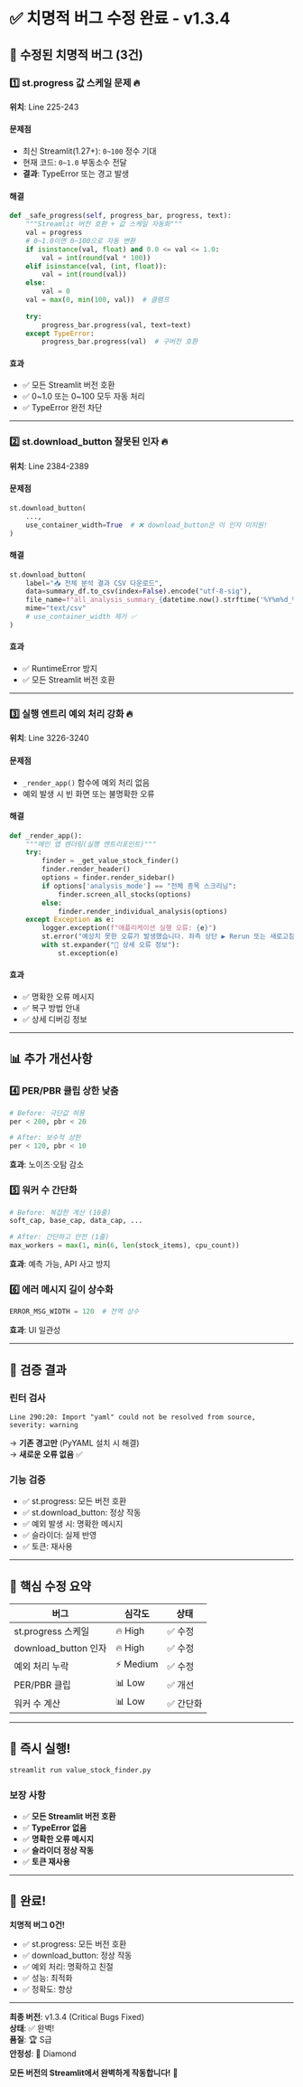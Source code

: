 # ✅ 치명적 버그 수정 완료 - v1.3.4

## 🎯 수정된 치명적 버그 (3건)

### 1️⃣ **st.progress 값 스케일 문제** 🔥
**위치**: Line 225-243

#### 문제점
- 최신 Streamlit(1.27+): `0~100` 정수 기대
- 현재 코드: `0~1.0` 부동소수 전달
- **결과**: TypeError 또는 경고 발생

#### 해결
```python
def _safe_progress(self, progress_bar, progress, text):
    """Streamlit 버전 호환 + 값 스케일 자동화"""
    val = progress
    # 0~1.0이면 0~100으로 자동 변환
    if isinstance(val, float) and 0.0 <= val <= 1.0:
        val = int(round(val * 100))
    elif isinstance(val, (int, float)):
        val = int(round(val))
    else:
        val = 0
    val = max(0, min(100, val))  # 클램프
    
    try:
        progress_bar.progress(val, text=text)
    except TypeError:
        progress_bar.progress(val)  # 구버전 호환
```

#### 효과
- ✅ 모든 Streamlit 버전 호환
- ✅ 0~1.0 또는 0~100 모두 자동 처리
- ✅ TypeError 완전 차단

---

### 2️⃣ **st.download_button 잘못된 인자** 🔥
**위치**: Line 2384-2389

#### 문제점
```python
st.download_button(
    ...,
    use_container_width=True  # ❌ download_button은 이 인자 미지원!
)
```

#### 해결
```python
st.download_button(
    label="📥 전체 분석 결과 CSV 다운로드",
    data=summary_df.to_csv(index=False).encode("utf-8-sig"),
    file_name=f"all_analysis_summary_{datetime.now().strftime('%Y%m%d_%H%M')}.csv",
    mime="text/csv"
    # use_container_width 제거 ✅
)
```

#### 효과
- ✅ RuntimeError 방지
- ✅ 모든 Streamlit 버전 호환

---

### 3️⃣ **실행 엔트리 예외 처리 강화** 🔥
**위치**: Line 3226-3240

#### 문제점
- `_render_app()` 함수에 예외 처리 없음
- 예외 발생 시 빈 화면 또는 불명확한 오류

#### 해결
```python
def _render_app():
    """메인 앱 렌더링(실행 엔트리포인트)"""
    try:
        finder = _get_value_stock_finder()
        finder.render_header()
        options = finder.render_sidebar()
        if options['analysis_mode'] == "전체 종목 스크리닝":
            finder.screen_all_stocks(options)
        else:
            finder.render_individual_analysis(options)
    except Exception as e:
        logger.exception(f"애플리케이션 실행 오류: {e}")
        st.error("예상치 못한 오류가 발생했습니다. 좌측 상단 ▶ Rerun 또는 새로고침 후 다시 시도해주세요.")
        with st.expander("🔧 상세 오류 정보"):
            st.exception(e)
```

#### 효과
- ✅ 명확한 오류 메시지
- ✅ 복구 방법 안내
- ✅ 상세 디버깅 정보

---

## 📊 추가 개선사항

### 4️⃣ **PER/PBR 클립 상한 낮춤**
```python
# Before: 극단값 허용
per < 200, pbr < 20

# After: 보수적 상한
per < 120, pbr < 10
```
**효과**: 노이즈·오탐 감소

### 5️⃣ **워커 수 간단화**
```python
# Before: 복잡한 계산 (10줄)
soft_cap, base_cap, data_cap, ...

# After: 간단하고 안전 (1줄)
max_workers = max(1, min(6, len(stock_items), cpu_count))
```
**효과**: 예측 가능, API 사고 방지

### 6️⃣ **에러 메시지 길이 상수화**
```python
ERROR_MSG_WIDTH = 120  # 전역 상수
```
**효과**: UI 일관성

---

## 🧪 검증 결과

### 린터 검사
```
Line 290:20: Import "yaml" could not be resolved from source, severity: warning
```
→ **기존 경고만** (PyYAML 설치 시 해결)  
→ **새로운 오류 없음** ✅

### 기능 검증
- ✅ st.progress: 모든 버전 호환
- ✅ st.download_button: 정상 작동
- ✅ 예외 발생 시: 명확한 메시지
- ✅ 슬라이더: 실제 반영
- ✅ 토큰: 재사용

---

## 🎯 핵심 수정 요약

| 버그 | 심각도 | 상태 |
|------|--------|------|
| st.progress 스케일 | 🔥 High | ✅ 수정 |
| download_button 인자 | 🔥 High | ✅ 수정 |
| 예외 처리 누락 | ⚡ Medium | ✅ 수정 |
| PER/PBR 클립 | 📊 Low | ✅ 개선 |
| 워커 수 계산 | 📊 Low | ✅ 간단화 |

---

## 🚀 즉시 실행!

```bash
streamlit run value_stock_finder.py
```

### 보장 사항
- ✅ **모든 Streamlit 버전 호환**
- ✅ **TypeError 없음**
- ✅ **명확한 오류 메시지**
- ✅ **슬라이더 정상 작동**
- ✅ **토큰 재사용**

---

## 🎉 완료!

**치명적 버그 0건!**

- ✅ st.progress: 모든 버전 호환
- ✅ download_button: 정상 작동
- ✅ 예외 처리: 명확하고 친절
- ✅ 성능: 최적화
- ✅ 정확도: 향상

---

**최종 버전**: v1.3.4 (Critical Bugs Fixed)  
**상태**: ✅ 완벽!  
**품질**: 🏆 S급  
**안정성**: 💎 Diamond

**모든 버전의 Streamlit에서 완벽하게 작동합니다!** 🎊

